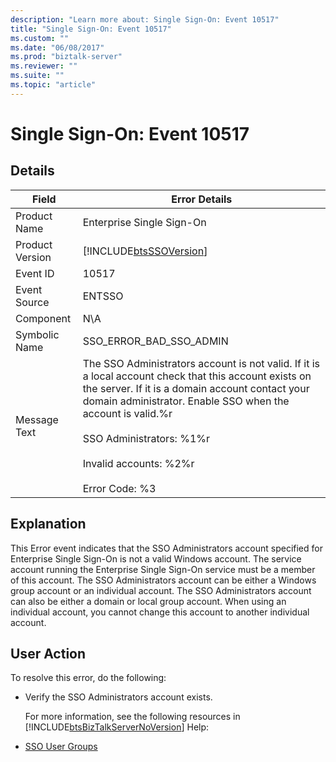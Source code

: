 ```yaml
---
description: "Learn more about: Single Sign-On: Event 10517"
title: "Single Sign-On: Event 10517"
ms.custom: ""
ms.date: "06/08/2017"
ms.prod: "biztalk-server"
ms.reviewer: ""
ms.suite: ""
ms.topic: "article"
---
```

# Single Sign-On: Event 10517
## Details  

| Field | Error Details |
|-----------------|-----------------------------------------------------------------------------------------------------------------------------------------------------------------------------------------------------------------------------------------------------------------------------------------------------------------------------|
|  Product Name   |                                                                                                                                                  Enterprise Single Sign-On                                                                                                                                                  |
| Product Version |                                                                                                                                 [!INCLUDE[btsSSOVersion](../includes/btsssoversion-md.md)]                                                                                                                                  |
|    Event ID     |                                                                                                                                                            10517                                                                                                                                                            |
|  Event Source   |                                                                                                                                                           ENTSSO                                                                                                                                                            |
|    Component    |                                                                                                                                                             N\A                                                                                                                                                             |
|  Symbolic Name  |                                                                                                                                                   SSO_ERROR_BAD_SSO_ADMIN                                                                                                                                                   |
|  Message Text   | The SSO Administrators account is not valid. If it is a local account check that this account exists on the server. If it is a domain account contact your domain administrator. Enable SSO when the account is valid.%r<br /><br /> SSO Administrators: %1%r<br /><br /> Invalid accounts: %2%r<br /><br /> Error Code: %3 |

## Explanation  
 This Error event indicates that the SSO Administrators account specified for Enterprise Single Sign-On is not a valid Windows account. The service account running the Enterprise Single Sign-On service must be a member of this account. The SSO Administrators account can be either a Windows group account or an individual account. The SSO Administrators account can also be either a domain or local group account. When using an individual account, you cannot change this account to another individual account.  

## User Action  
 To resolve this error, do the following:  

- Verify the SSO Administrators account exists.  

  For more information, see the following resources in [!INCLUDE[btsBizTalkServerNoVersion](../includes/btsbiztalkservernoversion-md.md)] Help:  

- [SSO User Groups](../core/sso-user-groups.md)

